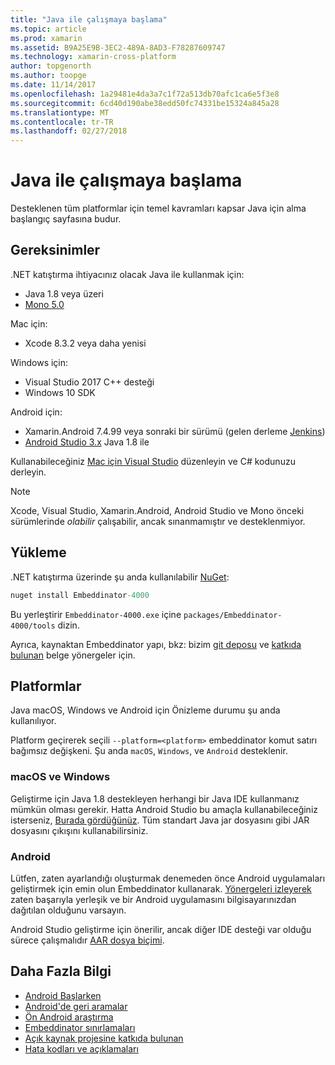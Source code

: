 ```yaml
---
title: "Java ile çalışmaya başlama"
ms.topic: article
ms.prod: xamarin
ms.assetid: B9A25E9B-3EC2-489A-8AD3-F78287609747
ms.technology: xamarin-cross-platform
author: topgenorth
ms.author: toopge
ms.date: 11/14/2017
ms.openlocfilehash: 1a29481e4da3a7c1f72a513db70afc1ca6e5f3e8
ms.sourcegitcommit: 6cd40d190abe38edd50fc74331be15324a845a28
ms.translationtype: MT
ms.contentlocale: tr-TR
ms.lasthandoff: 02/27/2018
---
```

# <a name="getting-started-with-java"></a>Java ile çalışmaya başlama


Desteklenen tüm platformlar için temel kavramları kapsar Java için alma başlangıç sayfasına budur.

## <a name="requirements"></a>Gereksinimler

.NET katıştırma ihtiyacınız olacak Java ile kullanmak için:

* Java 1.8 veya üzeri
* [Mono 5.0](http://www.mono-project.com/download/)

Mac için:
* Xcode 8.3.2 veya daha yenisi

Windows için:
* Visual Studio 2017 C++ desteği
* Windows 10 SDK

Android için:
* Xamarin.Android 7.4.99 veya sonraki bir sürümü (gelen derleme [Jenkins](https://jenkins.mono-project.com/view/Xamarin.Android/job/xamarin-android/lastSuccessfulBuild/Azure/))
* [Android Studio 3.x](https://developer.android.com/studio/index.html) Java 1.8 ile

Kullanabileceğiniz [Mac için Visual Studio](https://www.visualstudio.com/vs/visual-studio-mac/) düzenleyin ve C# kodunuzu derleyin.

> [!NOTE]
> Xcode, Visual Studio, Xamarin.Android, Android Studio ve Mono önceki sürümlerinde _olabilir_ çalışabilir, ancak sınanmamıştır ve desteklenmiyor.

## <a name="installation"></a>Yükleme

.NET katıştırma üzerinde şu anda kullanılabilir [NuGet](https://www.nuget.org/packages/Embeddinator-4000/):

```csharp
nuget install Embeddinator-4000
```
Bu yerleştirir `Embeddinator-4000.exe` içine `packages/Embeddinator-4000/tools` dizin.

Ayrıca, kaynaktan Embeddinator yapı, bkz: bizim [git deposu](https://github.com/mono/Embeddinator-4000/) ve [katkıda bulunan](https://github.com/mono/Embeddinator-4000/blob/master/docs/Contributing.md) belge yönergeler için.

## <a name="platforms"></a>Platformlar

Java macOS, Windows ve Android için Önizleme durumu şu anda kullanılıyor.

Platform geçirerek seçili `--platform=<platform>` embeddinator komut satırı bağımsız değişkeni. Şu anda `macOS`, `Windows`, ve `Android` desteklenir.

### <a name="macos-and-windows"></a>macOS ve Windows

Geliştirme için Java 1.8 destekleyen herhangi bir Java IDE kullanmanız mümkün olması gerekir. Hatta Android Studio bu amaçla kullanabileceğiniz isterseniz, [Burada gördüğünüz](https://stackoverflow.com/questions/16626810/can-android-studio-be-used-to-run-standard-java-projects). Tüm standart Java jar dosyasını gibi JAR dosyasını çıkışını kullanabilirsiniz.

### <a name="android"></a>Android

Lütfen, zaten ayarlandığı oluşturmak denemeden önce Android uygulamaları geliştirmek için emin olun Embeddinator kullanarak. [Yönergeleri izleyerek](~/tools/dotnet-embedding/get-started/java/android.md) zaten başarıyla yerleşik ve bir Android uygulamasını bilgisayarınızdan dağıtılan olduğunu varsayın.

Android Studio geliştirme için önerilir, ancak diğer IDE desteği var olduğu sürece çalışmalıdır [AAR dosya biçimi](https://developer.android.com/studio/projects/android-library.html).

## <a name="further-reading"></a>Daha Fazla Bilgi

* [Android Başlarken](~/tools/dotnet-embedding/get-started/java/android.md)
* [Android'de geri aramalar](~/tools/dotnet-embedding/android/callbacks.md)
* [Ön Android araştırma](~/tools/dotnet-embedding/android/index.md)
* [Embeddinator sınırlamaları](~/tools/dotnet-embedding/limitations.md)
* [Açık kaynak projesine katkıda bulunan](https://github.com/mono/Embeddinator-4000/blob/master/docs/Contributing.md)
* [Hata kodları ve açıklamaları](~/tools/dotnet-embedding/errors.md)
